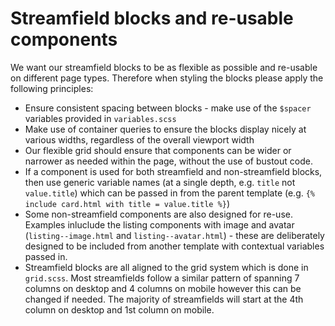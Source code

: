 # Streamfield blocks and re-usable components

We want our streamfield blocks to be as flexible as possible and re-usable on different page types. Therefore when styling the blocks please apply the following principles:

- Ensure consistent spacing between blocks - make use of the `$spacer` variables provided in `variables.scss`
- Make use of container queries to ensure the blocks display nicely at various widths, regardless of the overall viewport width
- Our flexible grid should ensure that components can be wider or narrower as needed within the page, without the use of bustout code.
- If a component is used for both streamfield and non-streamfield blocks, then use generic variable names (at a single depth, e.g. `title` not `value.title`) which can be passed in from the parent template (e.g. `{% include card.html with title = value.title %}`)
- Some non-streamfield components are also designed for re-use. Examples inluclude the listing components with image and avatar (`listing--image.html` and `listing--avatar.html`) - these are deliberately designed to be included from another template with contextual variables passed in.
- Streamfield blocks are all aligned to the grid system which is done in `grid.scss`. Most streamfields follow a similar pattern of spanning 7 columns on desktop and 4 columns on mobile however this can be changed if needed. The majority of streamfields will start at the 4th column on desktop and 1st column on mobile.
